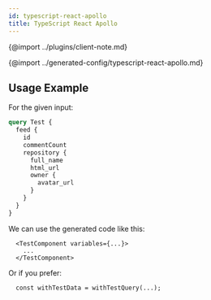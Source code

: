 ```yaml
---
id: typescript-react-apollo
title: TypeScript React Apollo
---
```


{@import ../plugins/client-note.md}

{@import ../generated-config/typescript-react-apollo.md}

## Usage Example

For the given input:

```graphql
query Test {
  feed {
    id
    commentCount
    repository {
      full_name
      html_url
      owner {
        avatar_url
      }
    }
  }
}
```

We can use the generated code like this:

```tsx
  <TestComponent variables={...}>
    ...
  </TestComponent>
```

Or if you prefer:

```tsx
  const withTestData = withTestQuery(...);
```

